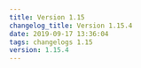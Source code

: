 ```yaml
---
title: Version 1.15
changelog_title: Version 1.15.4
date: 2019-09-17 13:36:04 
tags: changelogs 1.15
version: 1.15.4
---
```

<script src="https://gist.github.com/spinnaker-release/2229c2172952e9a485d68788bd4560b0.js"/>